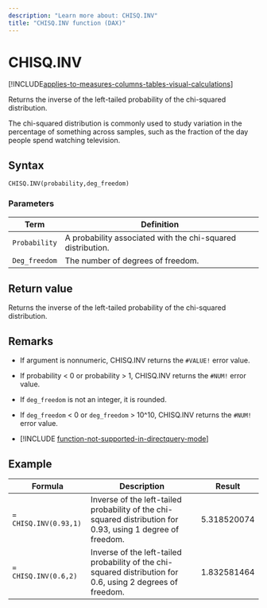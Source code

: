 ```yaml
---
description: "Learn more about: CHISQ.INV"
title: "CHISQ.INV function (DAX)"
---
```

# CHISQ.INV

[!INCLUDE[applies-to-measures-columns-tables-visual-calculations](includes/applies-to-measures-columns-tables-visual-calculations.md)]

Returns the inverse of the left-tailed probability of the chi-squared distribution.  
  
The chi-squared distribution is commonly used to study variation in the percentage of something across samples, such as the fraction of the day people spend watching television.  
  
## Syntax  
  
```dax
CHISQ.INV(probability,deg_freedom)  
```
  
### Parameters  
  
|Term|Definition|  
|--------|--------------|  
|`Probability`|A probability associated with the chi-squared distribution.|  
|`Deg_freedom`|The number of degrees of freedom.|  
  
## Return value

Returns the inverse of the left-tailed probability of the chi-squared distribution.  
  
## Remarks

- If argument is nonnumeric, CHISQ.INV returns the `#VALUE!` error value.  
  
- If probability \< 0 or probability > 1, CHISQ.INV returns the `#NUM!` error value.  
  
- If `deg_freedom` is not an integer, it is rounded.  
  
- If `deg_freedom` \< 0 or `deg_freedom` > 10^10, CHISQ.INV returns the `#NUM!` error value.  

- [!INCLUDE [function-not-supported-in-directquery-mode](includes/function-not-supported-in-directquery-mode.md)]

## Example  
  
|Formula|Description|Result|  
|-----------|---------------|----------|  
|`= CHISQ.INV(0.93,1)`|Inverse of the left-tailed probability of the chi-squared distribution for 0.93, using 1 degree of freedom.|5.318520074|  
|`= CHISQ.INV(0.6,2)`|Inverse of the left-tailed probability of the chi-squared distribution for 0.6, using 2 degrees of freedom.|1.832581464|  
